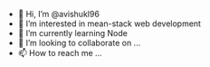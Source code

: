 - 👋 Hi, I’m @avishukl96
- 👀 I’m interested in mean-stack web development
- 🌱 I’m currently learning Node
- 💞️ I’m looking to collaborate on ...
- 📫 How to reach me ...

<!---
avishukl96/avishukl96 is a ✨ special ✨ repository because its `README.md` (this file) appears on your GitHub profile.
You can click the Preview link to take a look at your changes.
--->
